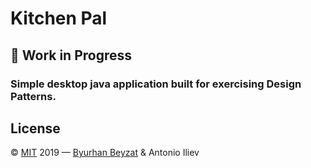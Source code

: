 # Kitchen Pal

## **🚧 Work in Progress**
### **Simple desktop java application built for exercising Design Patterns.**

## License
&copy; [MIT](./license "View License!") 2019 &mdash; [Byurhan Beyzat](https://github.com/byurhanbeyza) &amp; Antonio Iliev